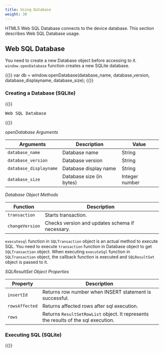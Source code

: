 ```yaml
---
title: Using Database
weight: 30
---
```


HTML5 Web SQL Database connects to the device database. This section
describes Web SQL Database usage.

## Web SQL Database

You need to create a new Database object before accessing to it.
`window.openDatabase` function creates a new SQLite database.

{{<highlight javascript>}}
var db = window.openDatabase(database_name, database_version, database_displayname, database_size);
{{</highlight>}}

### Creating a Database (SQLite)

{{<highlight html>}}
<!DOCTYPE html>
<html>
  <head>
    <meta name="viewport" content="width=device-width, user-scalable=no">
    <script type="text/javascript" charset="utf-8" src="components/loader.js"></script>
    <script type="text/javascript" charset="utf-8">
      document.addEventListener("deviceready", onDeviceReady, false);
      function onDeviceReady() {
          var db = window.openDatabase("database", "1.0", "testdatabase", 1000000);
      }
    </script>
  </head>
  <body>
  <pre>Web SQL Database</pre>
  </body>
</html>
{{</highlight>}}

*openDatabase Arguments*

Arguments | Description | Value 
----------|-------------|---------- 
`database_name`	| Database name | String
`database_version` | Database version	| String
`database_displayname` | Database display name | String
`database_size` | Database size (in bytes) | Integer number

*Database Object Methods*

Function	| Description
----------|--------------------
`transaction` | Starts transaction.
`changeVersion` | Checks version and updates schema if necessary.

`executesql` function in `SQLTransaction` object is an actual method to
execute SQL. You need to execute `transaction` function in Database object
to get `SQLTransaction` object. When executing `executeSql` function in
`SQLTransaction` object, the callback function is executed and
`SQLResultSet` object is passed to it.

*SQLResultSet Object Properties*

Property 	| Description
----------|--------------------
`insertId` | Returns row number when INSERT statement is successful.
`rowsAffected` | Returns affected rows after sql execution.
`rows` | Returns `ResultSetRowList` object. It represents the results of the sql execution.

### Executing SQL (SQLite)

{{<highlight html>}}
<!DOCTYPE html>
<html>
  <head>
    <meta charset="utf-8">
    <meta name="viewport" content="width=device-width, user-scalable=no">
    <script type="text/javascript" charset="utf-8" src="components/loader.js"></script>
    <script type="text/javascript" charset="utf-8">

    document.addEventListener("deviceready", onDeviceReady, false);

    function onDeviceReady() {

        window.alert("Create a database and display the content");
        
    }

    
    function executeQuery(tx) {
        tx.executeSql('DROP TABLE IF EXISTS TestTable');
        tx.executeSql('CREATE TABLE IF NOT EXISTS TestTable (id unique, data)');
        tx.executeSql('INSERT INTO TestTable (id, data) VALUES (1, "あいうえお")');
        tx.executeSql('INSERT INTO TestTable (id, data) VALUES (2, "かきくけこ")');
        tx.executeSql('INSERT INTO TestTable (id, data) VALUES (3, "さしすせそ")');
        tx.executeSql('INSERT INTO TestTable (id, data) VALUES (4, "たちつてと")');        
        tx.executeSql('INSERT INTO TestTable (id, data) VALUES (5, "なにぬねの")');
        tx.executeSql('INSERT INTO TestTable (id, data) VALUES (6, "はひふへほ")');
        tx.executeSql('INSERT INTO TestTable (id, data) VALUES (7, "まみむめも")');

    }

    function queryDB(tx) {
        tx.executeSql('SELECT * FROM TestTable', [], querySuccess, errorCB);
    }

    function querySuccess(tx, results) {
        var len = results.rows.length;
        window.alert("There are " + len + " rows of records in the database.");
        for (var i=0; i<len; i++){
            document.writeln("row = " + i + " ID = " + results.rows.item(i).id + " Data = " + results.rows.item(i).data+"<br/>");
        }        
    }

    //Callback function when the transaction is failed.
    function errorCB(err) {
        console.log("Error occured while executing SQL: "+err.code);
    }

    // Callback function when the transaction is success.
    function successCB() {
        var db = window.openDatabase("Database", "1.0", "TestDatabase", 200000);
        db.transaction(queryDB, errorCB);
    }
   
    function createDB(){
        var db = window.openDatabase("Database", "1.0", "TestDatabase", 200000);
        db.transaction(executeQuery, errorCB, successCB);
 
    }      

    </script>
  </head>
  <body>
  <h1>Execute the SQL</h1>
  <input type="button" value="Execute SQL transactions" onclick="createDB()">
  </body>
</html>
{{</highlight>}}